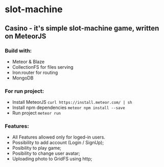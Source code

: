 # slot-machine

## Casino - it's simple slot-machine game, written on MeteorJS

### Build with:

- Meteor & Blaze
- CollectionFS for files serving
- Iron:router for routing
- MongoDB

### For run project:

- Install MeteorJS `curl https://install.meteor.com/ | sh`
- Install npm dependencies `meteor npm install --save`
- Run project `meteor run`

### Features:

- All Features allowed only for loged-in users.
- Possibility to add account (Login / SignUp);
- Posibility to play game;
- Posibility to change user avatar;
- Uploading photo to GridFS using http;
